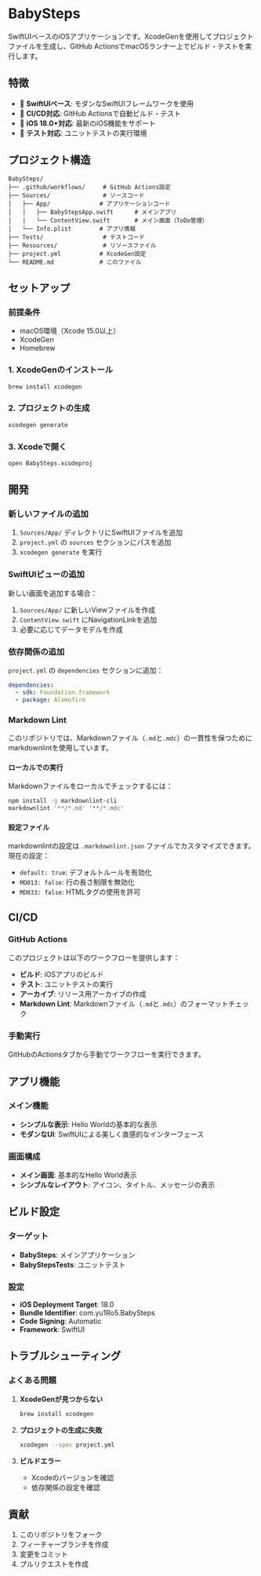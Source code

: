 # BabySteps

SwiftUIベースのiOSアプリケーションです。XcodeGenを使用してプロジェクトファイルを生成し、GitHub ActionsでmacOSランナー上でビルド・テストを実行します。

## 特徴

- 🚀 **SwiftUIベース**: モダンなSwiftUIフレームワークを使用
- 🔄 **CI/CD対応**: GitHub Actionsで自動ビルド・テスト
- 📱 **iOS 18.0+対応**: 最新のiOS機能をサポート
- 🧪 **テスト対応**: ユニットテストの実行環境

## プロジェクト構造

```text
BabySteps/
├── .github/workflows/     # GitHub Actions設定
├── Sources/               # ソースコード
│   ├── App/              # アプリケーションコード
│   │   ├── BabyStepsApp.swift      # メインアプリ
│   │   └── ContentView.swift       # メイン画面（ToDo管理）
│   └── Info.plist        # アプリ情報
├── Tests/                 # テストコード
├── Resources/             # リソースファイル
├── project.yml           # XcodeGen設定
└── README.md             # このファイル
```

## セットアップ

### 前提条件

- macOS環境（Xcode 15.0以上）
- XcodeGen
- Homebrew

### 1. XcodeGenのインストール

```bash
brew install xcodegen
```

### 2. プロジェクトの生成

```bash
xcodegen generate
```

### 3. Xcodeで開く

```bash
open BabySteps.xcodeproj
```

## 開発

### 新しいファイルの追加

1. `Sources/App/` ディレクトリにSwiftUIファイルを追加
2. `project.yml` の `sources` セクションにパスを追加
3. `xcodegen generate` を実行

### SwiftUIビューの追加

新しい画面を追加する場合：

1. `Sources/App/` に新しいViewファイルを作成
2. `ContentView.swift` にNavigationLinkを追加
3. 必要に応じてデータモデルを作成

### 依存関係の追加

`project.yml` の `dependencies` セクションに追加：

```yaml
dependencies:
  - sdk: Foundation.framework
  - package: Alamofire
```

### Markdown Lint

このリポジトリでは、Markdownファイル（`.md`と`.mdc`）の一貫性を保つためにmarkdownlintを使用しています。

#### ローカルでの実行

Markdownファイルをローカルでチェックするには：

```bash
npm install -g markdownlint-cli
markdownlint '**/*.md' '**/*.mdc'
```

#### 設定ファイル

markdownlintの設定は `.markdownlint.json` ファイルでカスタマイズできます。現在の設定：

- `default: true`: デフォルトルールを有効化
- `MD013: false`: 行の長さ制限を無効化
- `MD033: false`: HTMLタグの使用を許可

## CI/CD

### GitHub Actions

このプロジェクトは以下のワークフローを提供します：

- **ビルド**: iOSアプリのビルド
- **テスト**: ユニットテストの実行
- **アーカイブ**: リリース用アーカイブの作成
- **Markdown Lint**: Markdownファイル（`.md`と`.mdc`）のフォーマットチェック

### 手動実行

GitHubのActionsタブから手動でワークフローを実行できます。

## アプリ機能

### メイン機能

- **シンプルな表示**: Hello Worldの基本的な表示
- **モダンなUI**: SwiftUIによる美しく直感的なインターフェース

### 画面構成

- **メイン画面**: 基本的なHello World表示
- **シンプルなレイアウト**: アイコン、タイトル、メッセージの表示

## ビルド設定

### ターゲット

- **BabySteps**: メインアプリケーション
- **BabyStepsTests**: ユニットテスト

### 設定

- **iOS Deployment Target**: 18.0
- **Bundle Identifier**: com.yu1Ro5.BabySteps
- **Code Signing**: Automatic
- **Framework**: SwiftUI

## トラブルシューティング

### よくある問題

1. **XcodeGenが見つからない**

   ```bash
   brew install xcodegen
   ```

2. **プロジェクトの生成に失敗**

   ```bash
   xcodegen --spec project.yml
   ```

3. **ビルドエラー**
   - Xcodeのバージョンを確認
   - 依存関係の設定を確認

## 貢献

1. このリポジトリをフォーク
2. フィーチャーブランチを作成
3. 変更をコミット
4. プルリクエストを作成
